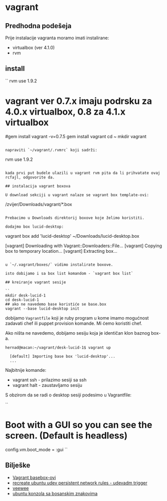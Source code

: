 # vagrant

## Predhodna podešeja

Prije instalacije vagranta moramo imati instalirane:

- virtualbox (ver 4.1.0)
- rvm

## install

``
rvm use 1.9.2
# vagrant ver 0.7.x imaju podrsku za 4.0.x virtualbox, 0.8 za 4.1.x virtualbox
#gem install vagrant -v=0.7.5
gem install vagrant
cd ~
mkdir vagrant
```

napraviti `~/vagrant/.rvmrc` koji sadrži:

```
rvm use 1.9.2
```

kada prvi put budele ulazili u vagrant rvm pita da li prihvatate ovaj rcfajl, odgovorite da.

## instalacija vagrant boxova

U download sekciji u vagrant nalaze se vagrant box template-ovi:

```
/zvijer/Downloads/vagrant/*.box
```

Prebacimo u Downloads direktorij boxove koje želimo koristiti.

dodajmo box lucid-desktop:

```
vagrant box add 'lucid-desktop' ~/Downloads/lucid-desktop.box

  [vagrant] Downloading with Vagrant::Downloaders::File...
  [vagrant] Copying box to temporary location...
  [vagrant] Extracting box...
```

u `~/.vagrant/boxes/` vidimo instalirate boxove.

isto dobijamo i sa box list komandom - `vagrant box list`

## kreiranje vagrant sesije 

``
mkdir desk-lucid-1
cd desk-lucid-1
## ako ne navedemo base koristiće se base.box
vagrant --base lucid-desktop init
```

dobijamo `Vagrantfile` koji je ruby program u kome imamo mogućnost zadavati chef ili puppet provision komande.
Mi ćemo koristiti chef.

Ako ništa ne navedemo, dobijamo sesiju koja je identičan klon baznog box-a.

```
hernad@macan:~/vagrant/desk-lucid-1$ vagrant up

  [default] Importing base box 'lucid-desktop'...
  ...
```

Najbitnije komande:

- vagrant ssh - prilazimo sesiji sa ssh
- vagrant halt - zaustavljamo sesiju

S obzirom da se radi o desktop sesiji podesimo u Vagrantfile:

``
 # Boot with a GUI so you can see the screen. (Default is headless)
 config.vm.boot_mode = :gui
`` 


## Bilješke

- [Vagrant basebox-ovi](https://gist.github.com/1004430)
- [recreate ubuntu udev persistent network rules - udevadm trigger](https://gist.github.com/1004326)
- [veewee](https://gist.github.com/1000452)
- [ubuntu konzola sa bosanskim znakovima](https://gist.github.com/1004162)
